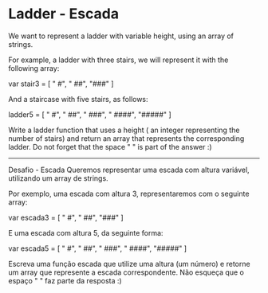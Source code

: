 # Ladder - Escada

We want to represent a ladder with variable height, using an array of strings.

For example, a ladder with three stairs, we will represent it with the following array:

var stair3 = [
 " #",
 " ##",
 "###"
]

And a staircase with five stairs, as follows:

ladder5 = [
 " #",
 " ##",
 " ###",
 " ####",
 "#####"
]

Write a ladder function that uses a height ( an integer representing the number of stairs) and return an array that represents the corresponding ladder. Do not forget that the space " " is part of the answer :)



______________________________________________________________________________________________________________________________________


Desafio - Escada
Queremos representar uma escada com altura variável, utilizando um array de strings.

Por exemplo, uma escada com altura 3, representaremos com o seguinte array:

var escada3 = [
 "  #",
 " ##",
 "###"
]

E uma escada com altura 5, da seguinte forma:

var escada5 = [
 "    #",
 "   ##",
 "  ###",
 " ####",
 "#####"
]

Escreva uma função escada que utilize uma altura (um número) e retorne um array que represente a escada correspondente. Não esqueça que o espaço " " faz parte da resposta :)
